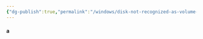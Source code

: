 ```yaml
---
{"dg-publish":true,"permalink":"/windows/disk-not-recognized-as-volume-milk-y/","tags":["public","windows"],"noteIcon":"1"}
---
```


#### a